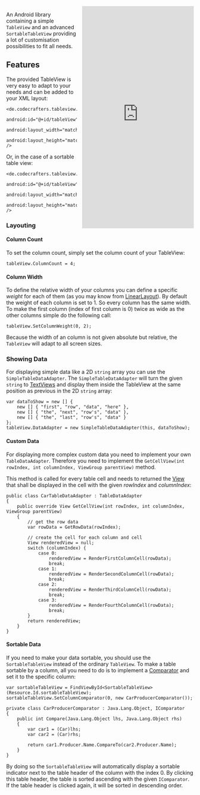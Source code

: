 
<iframe src="https://appetize.io/embed/jxt9hnf2bzr534b24hq3jv3bwc?device=nexus5&scale=75&autoplay=true&orientation=portrait&deviceColor=black" 
        width="300px" height="597px" frameborder="0" scrolling="no"
        style="float:right;margin-left:1em;"></iframe>

An Android library containing a simple `TableView` and an advanced `SortableTableView` providing a 
lot of customisation possibilities to fit all needs.

## Features

The provided TableView is very easy to adapt to your needs and can be added to your XML layout:

    <de.codecrafters.tableview.TableView
        android:id="@+id/tableView"
        android:layout_width="match_parent"
        android:layout_height="match_parent" />

Or, in the case of a sortable table view:

    <de.codecrafters.tableview.SortableTableView
        android:id="@+id/tableView"
        android:layout_width="match_parent"
        android:layout_height="match_parent" />

### Layouting

#### Column Count

To set the column count, simply set the column count of your TableView:

    tableView.ColumnCount = 4;

#### Column Width

To define the relative width of your columns you can define a specific *weight* for each of them 
(as you may know from [LinearLayout](http://developer.android.com/guide/topics/ui/layout/linear.html)). 
By default the weight of each column is set to 1. So every column has the same width. 
To make the first column (index of first column is 0) twice as wide as the other columns simple do the 
following call:

    tableView.SetColumnWeight(0, 2);

Because the width of an column is not given absolute but relative, the `TableView` will adapt to all 
screen sizes.

### Showing Data

For displaying simple data like a 2D `string` array you can use the `SimpleTableDataAdapter`. 
The `SimpleTableDataAdapter` will turn the given `string` to 
[TextViews](http://developer.android.com/reference/android/widget/TextView.html) and display them 
inside the TableView at the same position as previous in the 2D `string` array:

    var dataToShow = new [] {
        new [] { "first", "row", "data", "here" },
        new [] { "the", "next", "row's", "data" },
        new [] { "the", "last", "row's", "data" }
    };
    tableView.DataAdapter = new SimpleTableDataAdapter(this, dataToShow);

#### Custom Data

For displaying more complex custom data you need to implement your own `TableDataAdapter`. Therefore 
you need to implement the `GetCellView(int rowIndex, int columnIndex, ViewGroup parentView)` method. 

This method is called for every table cell and needs to returned the 
[View](http://developer.android.com/reference/android/view/View.html) that shall be displayed in the 
cell with the given *rowIndex* and *columnIndex*:

    public class CarTableDataAdapter : TableDataAdapter
    {
        public override View GetCellView(int rowIndex, int columnIndex, ViewGroup parentView) 
        {
            // get the row data
            var rowData = GetRowData(rowIndex);
            
            // create the cell for each column and cell
            View renderedView = null;
            switch (columnIndex) {
                case 0:
                    renderedView = RenderFirstColumnCell(rowData);
                    break;
                case 1:
                    renderedView = RenderSecondColumnCell(rowData);
                    break;
                case 2:
                    renderedView = RenderThirdColumnCell(rowData);
                    break;
                case 3:
                    renderedView = RenderFourthColumnCell(rowData);
                    break;
            }
            return renderedView;
        }
    }

#### Sortable Data

If you need to make your data sortable, you should use the `SortableTableView` instead of the 
ordinary `TableView`. To make a table sortable by a column, all you need to do is to implement 
a [Comparator](http://docs.oracle.com/javase/7/docs/api/java/util/Comparator.html) and set it to 
the specific column:

    var sortableTableView = FindViewById<SortableTableView>(Resource.Id.sortableTableView);
    sortableTableView.SetColumnComparator(0, new CarProducerComparator());

    private class CarProducerComparator : Java.Lang.Object, IComparator
    {
        public int Compare(Java.Lang.Object lhs, Java.Lang.Object rhs)
        {
            var car1 = (Car)lhs;
            var car2 = (Car)rhs;
            
            return car1.Producer.Name.CompareTo(car2.Producer.Name);
        }
    }

By doing so the `SortableTableView` will automatically display a sortable indicator next to the table 
header of the column with the index 0. By clicking this table header, the table is sorted ascending 
with the given `IComparator`. If the table header is clicked again, it will be sorted in descending 
order.
